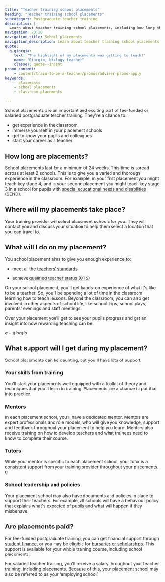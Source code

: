 ```yaml
---
title: "Teacher training school placements"
heading: "Teacher training school placements"
subcategory: Postgraduate teacher training
description: |-
  Learn about teacher training school placements, including how long they are, what trainees do on placements, and the support available. 
navigation: 20.20
navigation_title: School placements
navigation_description: Learn about teacher training school placements, including how long they are, what trainees will do on placements, and the support available. 
quote:
  q-giorgio:
    text: "The highlight of my placements was getting to teach!"
    name: "Giorgio, biology teacher"
    classes: quote--indent
promo_content:
    - content/train-to-be-a-teacher/promos/adviser-promo-apply
keywords:
    - placements
    - school placements
    - classroom placements
    
---
```


School placements are an important and exciting part of fee-funded or salaried postgraduate teacher training. They're a chance to:

* get experience in the classroom
* immerse yourself in your placement schools
* get to know your pupils and colleagues
* start your career as a teacher

## How long are placements?

School placements last for a minimum of 24 weeks. This time is spread across at least 2 schools. This is to give you a varied and thorough experience in the classroom. For example, in your first placement you might teach key stage 4, and in your second placement you might teach key stage 3 in a school for pupils with [special educational needs and disabilities (SEND)](/life-as-a-teacher/age-groups-and-specialisms/special-educational-needs). 

## Where will my placements take place? 

Your training provider will select placement schools for you. They will contact you and discuss your situation to help them select a location that you can travel to. 

## What will I do on my placement?  

You school placement aims to give you enough experience to: 

* meet all the [teachers’ standards](https://www.gov.uk/government/publications/teachers-standards)

* achieve [qualified teacher status (QTS)](/train-to-be-a-teacher/what-is-qts) 

On your school placement, you'll get hands-on experience of what it's like to be a teacher. So, you’ll be spending a lot of time in the classroom learning how to teach lessons. Beyond the classroom, you can also get involved in other aspects of school life, like school trips, school plays, parents' evenings and staff meetings.  

Over your placement you’ll get to see your pupils progress and get an insight into how rewarding teaching can be.  

$q-giorgio$

## What support will I get during my placement? 

School placements can be daunting, but you'll have lots of support.

### Your skills from training
You’ll start your placements well equipped with a toolkit of theory and techniques that you'll learn in training. Placements are a chance to put that into practice.  

### Mentors

In each placement school, you'll have a dedicated mentor. Mentors are expert professionals and role models, who will give you knowledge, support and feedback throughout your placement to help you learn. Mentors also receive training on how to develop teachers and what trainees need to know to complete their course. 

### Tutors

While your mentor is specific to each placement school, your tutor is a consistent support from your training provider throughout your placements. g

### School leadership and policies
Your placement school may also have documents and policies in place to support their teachers. For example, all schools will have a behaviour policy that explains what's expected of pupils and what will happen if they misbehave.  

## Are placements paid? 

For fee-funded postgraduate training, you can get financial support through [student finance](/funding-and-support/tuition-fee-and-maintenance-loans), or you may be eligible for [bursaries or scholarships](/funding-and-support/scholarships-and-bursaries). This support is available for your whole training course, including school placements. 

For salaried teacher training, you’ll receive a salary throughout your teacher training, including placements. Because of this, your placement school may also be referred to as your ‘employing school’.  
